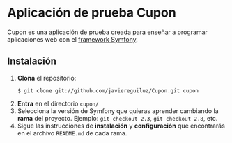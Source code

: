 Aplicación de prueba Cupon
==========================

Cupon es una aplicación de prueba creada para enseñar a programar aplicaciones
web con el [framework Symfony][1].

Instalación
-----------

1. **Clona** el repositorio:
   ```
   $ git clone git://github.com/javiereguiluz/Cupon.git cupon
   ```
2. **Entra** en el directorio `cupon/`
3. Selecciona la versión de Symfony que quieras aprender cambiando la **rama**
   del proyecto. Ejemplo: `git checkout 2.3`, `git checkout 2.8`, etc.
4. Sigue las instrucciones de **instalación** y **configuración** que encontrarás
   en el archivo `README.md` de cada rama.

[1]: https://github.com/symfony/symfony
